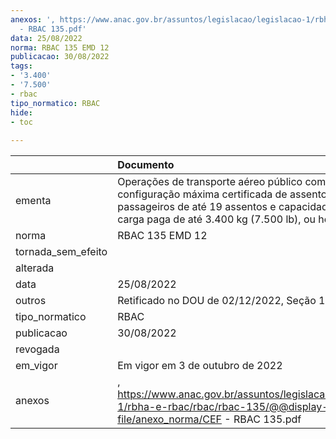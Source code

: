 ```yaml
---
anexos: ', https://www.anac.gov.br/assuntos/legislacao/legislacao-1/rbha-e-rbac/rbac/rbac-135/@@display-file/anexo_norma/CEF
  - RBAC 135.pdf'
data: 25/08/2022
norma: RBAC 135 EMD 12
publicacao: 30/08/2022
tags:
- '3.400'
- '7.500'
- rbac
tipo_normatico: RBAC
hide: 
- toc 
 
---
```


|                    | Documento                                                                                                                                                                                                          |
|:-------------------|:-------------------------------------------------------------------------------------------------------------------------------------------------------------------------------------------------------------------|
| ementa             | Operações de transporte aéreo público com aviões com configuração máxima certificada de assentos para passageiros de até 19 assentos e capacidade máxima de carga paga de até 3.400 kg (7.500 lb), ou helicópteros |
| norma              | RBAC 135 EMD 12                                                                                                                                                                                                    |
| tornada_sem_efeito |                                                                                                                                                                                                                    |
| alterada           |                                                                                                                                                                                                                    |
| data               | 25/08/2022                                                                                                                                                                                                         |
| outros             | Retificado no DOU de 02/12/2022, Seção 1, pág. 155                                                                                                                                                                 |
| tipo_normatico     | RBAC                                                                                                                                                                                                               |
| publicacao         | 30/08/2022                                                                                                                                                                                                         |
| revogada           |                                                                                                                                                                                                                    |
| em_vigor           | Em vigor em 3 de outubro de 2022                                                                                                                                                                                   |
| anexos             | , https://www.anac.gov.br/assuntos/legislacao/legislacao-1/rbha-e-rbac/rbac/rbac-135/@@display-file/anexo_norma/CEF - RBAC 135.pdf                                                                                 |